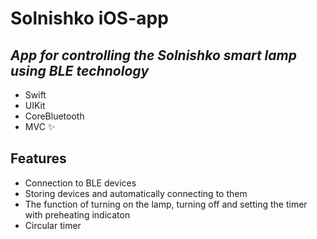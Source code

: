 # Solnishko iOS-app
## _App for controlling the Solnishko smart lamp using BLE technology_


- Swift
- UIKit
- CoreBluetooth
- MVC ✨
## Features

- Connection to BLE devices
- Storing devices and automatically connecting to them
- The function of turning on the lamp, turning off and setting the timer with preheating indicaton
- Circular timer 
